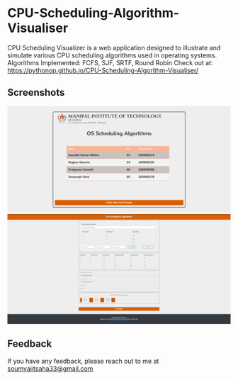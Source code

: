 # CPU-Scheduling-Algorithm-Visualiser

CPU Scheduling Visualizer is a web application designed to illustrate and simulate various CPU scheduling algorithms used in operating systems.<br>
Algorithms Implemented: FCFS, SJF, SRTF, Round Robin
Check out at:  https://pythonop.github.io/CPU-Scheduling-Algorithm-Visualiser/


## Screenshots
![App Main Page](https://github.com/PythonOP/CPU-Scheduling-Algorithm-Visualiser/blob/main/demo2.png)
![App Screenshot](https://github.com/PythonOP/CPU-Scheduling-Algorithm-Visualiser/blob/main/demo.png)


## Feedback

If you have any feedback, please reach out to me at soumyajitsaha33@gmail.com

